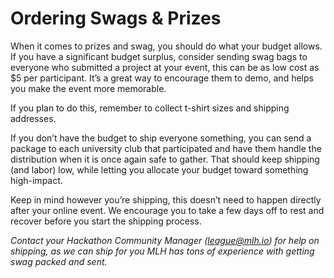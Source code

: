 # Ordering Swags & Prizes

When it comes to prizes and swag, you should do what your budget allows. If you have a significant budget surplus, consider sending swag bags to everyone who submitted a project at your event, this can be as low cost as $5 per participant. It’s a great way to encourage them to demo, and helps you make the event more memorable.

If you plan to do this, remember to collect t-shirt sizes and shipping addresses.

If you don’t have the budget to ship everyone something, you can send a package to each university club that participated and have them handle the distribution when it is once again safe to gather. That should keep shipping \(and labor\) low, while letting you allocate your budget toward something high-impact. 

Keep in mind however you’re shipping, this doesn’t need to happen directly after your online event. We encourage you to take a few days off to rest and recover before you start the shipping process. 

_Contact your Hackathon Community Manager \(league@mlh.io\) for help on shipping, as we can ship for you MLH has tons of experience with getting swag packed and sent._ 

